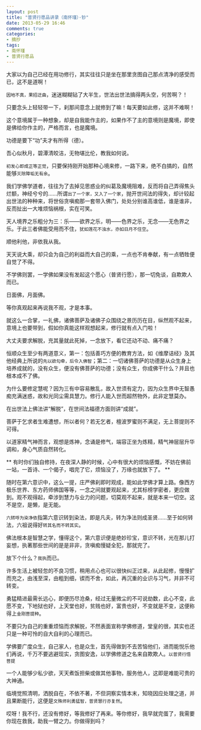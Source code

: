 ```yaml
---
layout: post
title: "普贤行愿品讲录（南怀瑾）·钞"
date: 2013-05-29 16:46
comments: true
categories: 
- 摘抄
tags:
- 南怀瑾
- 普贤行愿品
---
```


大家以为自己已经在用功修行，其实往往只是坐在那里贪图自己那点清净的感受而已，这不是道啊！

`因地不真，果招迂曲`，迷迷糊糊钻了大半生，世法出世法搞得两头空，何苦啊？！

只要念头上轻轻带一下，刹那间意念上就修到了嘛！每天要如此修，这并不难啊！

这个意境属于一种想象，却是自我能作主的，如果作不了主的意境则是魔境，即使是佛给你作主的，严格而言，也是魔境。

功德是要下“功”夫才有所得（德）。

吾心似秋月，碧潭清皎洁，无物堪比伦，教我如何说。

`初发心即成正等正觉`，只要保持刚开始那种心境来修，一路下来，绝不白搞的，自然能够`灭除障垢无有余`。

我们学佛学道者，往往为了去掉见思惑业的纠葛及魔境阻难，反而将自己弄得焦头烂额，神经兮兮的……所谓`出了一个家，又入了一个家`，抛开世间法的得失，却计较起出世法的种种来，将世俗贪嗔痴那一套带入佛门，处处分别谁高谁低，谁是谁非，反而扯出一大堆烦恼祸根，实在可笑。

天人境界之乐粗分为三：乐——欲界之乐，明——色界之乐，无念——无色界之乐。于此三者佛能受用而不住，`犹如莲花不浊水，亦如日月不住空`。

顺他利他，非依我从我。

天天说大乘，却只会为自己的利益而大自己的乘，一点也不肯奉献，有一点牺牲便自觉了不得。

不学佛则罢，一学佛如果没有发起这个愿心（普贤行愿），那一切免谈，自欺欺人而已。

日面佛，月面佛。

等你真观起来再说我不观，才是本事。
<!-- more -->
就这么一合掌，一礼佛，诸佛菩萨及诸佛子众围绕之景历历在目，纵然观不起来，意境上也要带到，假如你真能这样观想起来，修行就有点入门啦！

大丈夫要求解脱，充其量就此死掉，一念放下，看它还动不动、痛不痛？

恒顺众生至少有两道意义，第一：包括善巧方便的教育方法，如《维摩诘经》及其他经典上所说的`先以欲勾牵，后令入佛智`；第二：一切诸佛菩萨的功德是从众生身上培养成就的，没有众生，便没有佛菩萨的功德；没有众生，你成佛干什么？并且也根本成不了佛。

为什么要修定慧呢？因为三有中容易散乱，故入世须有定力，因为众生界中无智愚痴充满迷惑，故和光同尘需具慧力。修行人能入世而超然物外，此非定慧莫办。

在出世法上佛法讲“解脱”，在世间法福德方面则讲“成就”。



菩萨于乞求者生难遭想，所以者何？若无乞者，檀波罗蜜则不满足，无上菩提则不可得。

以道家精气神而言，观想是炼神，念诵是修气，端容正坐为炼精，精气神层层升华调和，身心气质自然转化。

** 有时你们独自修持，在夜深人静的时候，心中有很大的烦恼感慨，不妨在佛前一站，一首诗、一个偈子，唱完了它，烦恼没了，万缘也就放下了。 **

随时在第六意识中，这么一提，庄严佛刹即时观成，能如此学佛才算上路。像西方极乐世界、东方药师佛国等等，一念之间就要观起来，尤其标榜学密者，更应做到。观不观得起，牵涉到慧力与业力的问题，切莫观不起来，就是本来一切空。这不是空，是懒，是无能。

`六转呼为染净依`指第六意识转到染法，即是凡夫，转为净法则成圣贤……至于如何转法，六祖说得好`转其名而不转其实`。

佛法根本是智慧之学，懂得这个，第六意识便是绝妙珍宝，意识不转，光在那儿打妄想，执著那些世间的是是非非，贪嗔痴慢疑全犯，那就完了。

放下个什么？`我执`而已。

许多生活上被轻忽的不良习惯，稍用点心也可以很快纠正过来，从此起修，慢慢扩而充之，由浅至深，由粗到细，锲而不舍，如此，再沉重的业识与习气，并非不可转变。

勇猛精进最需长远心，即便历尽沧桑，经过无量微尘的不可说劫数，此心不变，此愿不变，下地狱也好，上天堂也好，贫贱也好，富贵也好，不变就是不变，这便称得上`金刚菩提种`。

不要只为自己的重重烦恼而求解脱，不然表面宣称学佛修道，堂皇的很，其实也还只是一种可怜的自大自利的心理而已。

学佛要广度众生，自己家人，也是众生，首先得做到不去苦恼他们，进而能悦乐他们再说，千万不要逃避现实，贪图安逸，以学佛修道之名来自欺欺人。`以普贤行悟菩提`

一个人能够少私少欲，天天煮饭担柴或做其他事物，服务他人，这即是难能可贵的大神通。

临境觉照清明，洒脱自在，不依不著，不但洞察实情本末，知晓因应处理之道，并且果断能行，这便是`文殊师利勇猛智，普贤慧行亦复然`。

哎呀！我不行，还没有修好，等我修好了再来。等你修好，我早就完蛋了，我需要你现在救我，助我一臂之力。你做得到吗？
